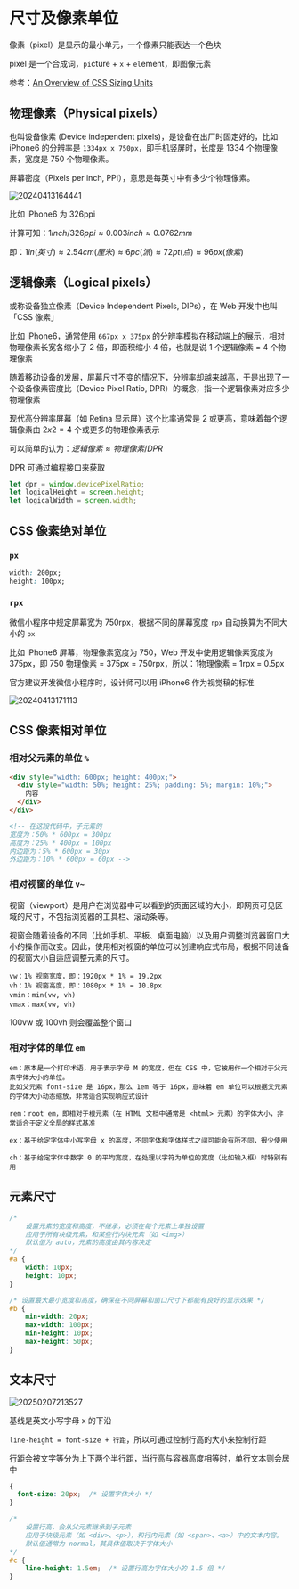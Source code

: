 # 尺寸及像素单位

像素（pixel）是显示的最小单元，一个像素只能表达一个色块

pixel 是一个合成词，`pi`cture + `x` +  `el`ement，即图像元素

参考：[An Overview of CSS Sizing Units](https://www.sitepoint.com/css-sizing-units/)

## 物理像素（Physical pixels）

也叫设备像素 (Device independent pixels)，是设备在出厂时固定好的，比如 iPhone6 的分辨率是 `1334px x 750px`，即手机竖屏时，长度是 1334 个物理像素，宽度是 750 个物理像素。

屏幕密度（Pixels per inch, PPI），意思是每英寸中有多少个物理像素。

![20240413164441](https://image.zuoright.com/20240413164441.png)

比如 iPhone6 为 326ppi

计算可知：$1inch/326ppi ≈ 0.003inch ≈ 0.0762mm$

即：$1in(英寸) ≈ 2.54cm(厘米) ≈ 6pc(派) ≈ 72pt(点) ≈ 96px(像素)$

## 逻辑像素（Logical pixels）

或称设备独立像素（Device Independent Pixels, DIPs），在 Web 开发中也叫「CSS 像素」

比如 iPhone6，通常使用 `667px x 375px` 的分辨率模拟在移动端上的展示，相对物理像素长宽各缩小了 2 倍，即面积缩小 4 倍，也就是说 1 个逻辑像素 = 4 个物理像素

随着移动设备的发展，屏幕尺寸不变的情况下，分辨率却越来越高，于是出现了一个设备像素密度比（Device Pixel Ratio, DPR）的概念，指一个逻辑像素对应多少物理像素

现代高分辨率屏幕（如 Retina 显示屏）这个比率通常是 2 或更高，意味着每个逻辑像素由 $2x2=4$ 个或更多的物理像素表示

可以简单的认为：$逻辑像素 ≈ 物理像素/DPR$

DPR 可通过编程接口来获取

```js
let dpr = window.devicePixelRatio;
let logicalHeight = screen.height;
let logicalWidth = screen.width;
```

## CSS 像素绝对单位

### `px`

```css
width: 200px;
height: 100px;
```

### `rpx`

微信小程序中规定屏幕宽为 750rpx，根据不同的屏幕宽度 `rpx` 自动换算为不同大小的 `px`

比如 iPhone6 屏幕，物理像素宽度为 750，Web 开发中使用逻辑像素宽度为 375px，即 750 物理像素 = 375px = 750rpx，所以：1物理像素 = 1rpx = 0.5px

官方建议开发微信小程序时，设计师可以用 iPhone6 作为视觉稿的标准

![20240413171113](https://image.zuoright.com/20240413171113.png)

## CSS 像素相对单位

### 相对父元素的单位 `%`

```html
<div style="width: 600px; height: 400px;">
  <div style="width: 50%; height: 25%; padding: 5%; margin: 10%;">
    内容
  </div>
</div>

<!-- 在这段代码中，子元素的
宽度为：50% * 600px = 300px
高度为：25% * 400px = 100px
内边距为：5% * 600px = 30px
外边距为：10% * 600px = 60px -->
```

### 相对视窗的单位 `v~`

视窗（viewport）是用户在浏览器中可以看到的页面区域的大小，即网页可见区域的尺寸，不包括浏览器的工具栏、滚动条等。

视窗会随着设备的不同（比如手机、平板、桌面电脑）以及用户调整浏览器窗口大小的操作而改变。因此，使用相对视窗的单位可以创建响应式布局，根据不同设备的视窗大小自适应调整元素的尺寸。

```text
vw：1% 视窗宽度，即：1920px * 1% = 19.2px
vh：1% 视窗高度，即：1080px * 1% = 10.8px
vmin：min(vw, vh)
vmax：max(vw, vh)
```

100vw 或 100vh 则会覆盖整个窗口

### 相对字体的单位 `em`

```text
em：原本是一个打印术语，用于表示字母 M 的宽度，但在 CSS 中，它被用作一个相对于父元素字体大小的单位。
比如父元素 font-size 是 16px，那么 1em 等于 16px，意味着 em 单位可以根据父元素的字体大小动态缩放，非常适合实现响应式设计

rem：root em，即相对于根元素（在 HTML 文档中通常是 <html> 元素）的字体大小，非常适合于定义全局的样式基准

ex：基于给定字体中小写字母 x 的高度，不同字体和字体样式之间可能会有所不同，很少使用

ch：基于给定字体中数字 0 的平均宽度，在处理以字符为单位的宽度（比如输入框）时特别有用
```

## 元素尺寸

```css
/* 
    设置元素的宽度和高度，不继承，必须在每个元素上单独设置
    应用于所有块级元素，和某些行内块元素（如 <img>）
    默认值为 auto，元素的高度由其内容决定
*/
#a {
    width: 10px;
    height: 10px;
}

/* 设置最大最小宽度和高度，确保在不同屏幕和窗口尺寸下都能有良好的显示效果 */
#b {
    min-width: 20px;
    max-width: 100px;
    min-height: 10px;
    max-height: 50px;
}
```

## 文本尺寸

![20250207213527](https://image.zuoright.com/20250207213527.png)

基线是英文小写字母 x 的下沿

`line-height = font-size + 行距`，所以可通过控制行高的大小来控制行距

行距会被文字等分为上下两个半行距，当行高与容器高度相等时，单行文本则会居中

```css
{
  font-size: 20px;  /* 设置字体大小 */
}

/* 
    设置行高，会从父元素继承到子元素
    应用于块级元素（如 <div>、<p>），和行内元素（如 <span>、<a>）中的文本内容。
    默认值通常为 normal，其具体值取决于字体大小
*/
#c {
    line-height: 1.5em;  /* 设置行高为字体大小的 1.5 倍 */
}
```
